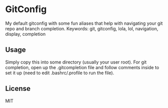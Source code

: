 GitConfig
=========

My default gitconfig with some fun aliases that help with navigating your git repo and branch completion. 
Keywords: git, gitconfig, lola, lol, navigation, display, completion

## Usage
Simply copy this into some directory (usually your user root). For git
completion, open up the .gitcompletion file and follow comments inside to set it
up (need to edit .bashrc/.profile to run the file).

## License
MIT
